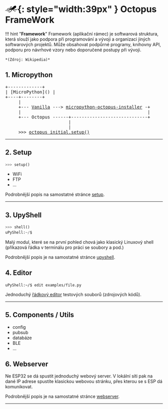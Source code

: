 # ![logo](img/logo_small.png){: style="width:39px" } Octopus FrameWork


!!! hint "**Framework**"
    Framework (aplikační rámec) je softwarová struktura, která slouží jako podpora při programování a vývoji a organizaci jiných softwarových projektů. Může obsahovat podpůrné programy, knihovny API, podporu pro návrhové vzory nebo doporučené postupy při vývoji.

    *(Zdroj: Wikipedia)*


## 1. Micropython

<pre>
+-------------+
| [MicroPython]() |
+----+--------+
     |
     +--- <a href="http://micropython.org/download/esp32/">Vanilla</a> ---> <a href="/pip/#micropython-octopus-installer">micropython-octopus-installer</a> -+
     |                                                | 
     +--- Octopus ------+-----------------------------+
                        |
                        |
     >>> <a href="/install/#octopus_initialsetup">octopus_initial.setup()</a>
</pre>

---

## 2. Setup

```python
>>> setup()
```

- WiFi
- FTP
- ...

Podrobnější popis na samostatné stránce [setup](/setup).

---

## 3. UpyShell

```python
>>> shell()
uPyShell:~/$
```

Malý modul, které se na první pohled chová jako klasický Linuxový shell (příkazová řádka v terminálu pro práci se soubory a pod.)

Podrobnější popis je na samostatné stránce [upyshell](/upyshell).

## 4. Editor

```
uPyShell:~/$ edit examples/file.py
```

Jednoduchý [řádkový editor](/upyshell/#editor) testových souborů (zdrojových kódů).

---

## 5. Components / Utils

- config
- pubsub
- databáze
- BLE
- ...

## 6. Webserver

Ne ESP32 se dá spustit jednoduchý webový server. V lokální síti pak na dané IP adrese spustíte klasickou webovou stránku,
přes kterou se s ESP dá komunikovat.

Podrobnější popis je na samostatné stránce [webserver](/webserver).

--- 



